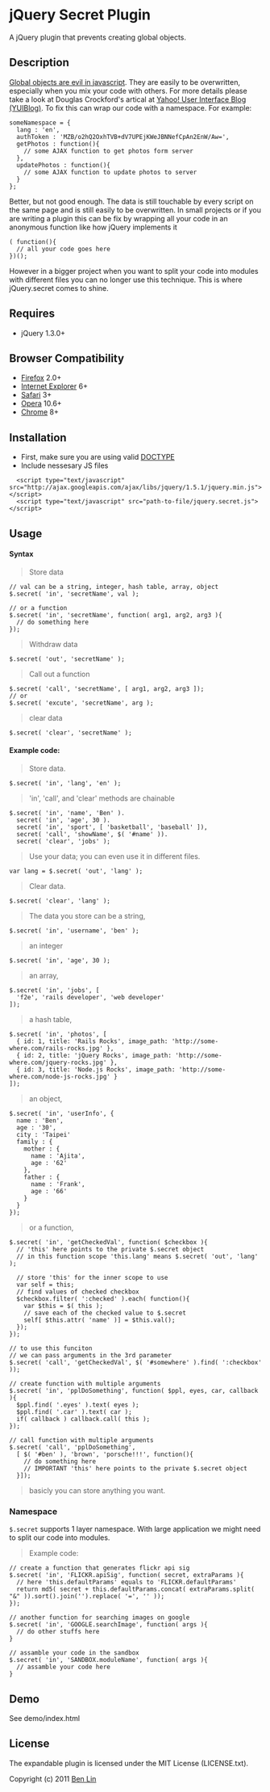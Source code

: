 # jQuery Secret Plugin

A jQuery plugin that prevents creating global objects.

## Description

[Global objects are evil in javascript](http://bit.ly/e6DUOi). They are easily to be overwritten, especially when you mix your code with others. For more details please take a look at Douglas Crockford's artical at [Yahoo! User Interface Blog (YUIBlog)](http://yuiblog.com/blog/2006/06/01/global-domination/). To fix this can wrap our code with a namespace. For example:

    someNamespace = {
      lang : 'en',
      authToken : 'MZB/o2hQ2OxhTVB+dV7UPEjKWeJBNNefCpAn2EnW/Aw=',
      getPhotos : function(){
        // some AJAX function to get photos form server
      },
      updatePhotos : function(){
        // some AJAX function to update photos to server
      }
    };

Better, but not good enough. The data is still touchable by every script on the same page and is still easily to be overwritten. In small projects or if you are writing a plugin this can be fix by wrapping all your code in an anonymous function like how jQuery implements it

    ( function(){
      // all your code goes here
    })();

However in a bigger project when you want to split your code into modules with different files you can no longer use this technique. This is where jQuery.secret comes to shine.

## Requires
  - jQuery 1.3.0+

## Browser Compatibility
  - [Firefox](http://mzl.la/RNaI) 2.0+
  - [Internet Explorer](http://bit.ly/9fMgIQ) 6+
  - [Safari](http://bit.ly/gMhzVR) 3+
  - [Opera](http://bit.ly/fWJzaC) 10.6+
  - [Chrome](http://bit.ly/ePHvYZ) 8+

## Installation
  - First, make sure you are using valid [DOCTYPE](http://bit.ly/hQK1Rk)
  - Include nessesary JS files

<!-- -->

      <script type="text/javascript" src="http://ajax.googleapis.com/ajax/libs/jquery/1.5.1/jquery.min.js"></script>
      <script type="text/javascript" src="path-to-file/jquery.secret.js"></script>

## Usage

#### Syntax
> Store data
    
    // val can be a string, integer, hash table, array, object
    $.secret( 'in', 'secretName', val );
    
    // or a function
    $.secret( 'in', 'secretName', function( arg1, arg2, arg3 ){
      // do something here
    });
    
> Withdraw data
    
    $.secret( 'out', 'secretName' );

> Call out a function

    $.secret( 'call', 'secretName', [ arg1, arg2, arg3 ]);
    // or
    $.secret( 'excute', 'secretName', arg );

> clear data

    $.secret( 'clear', 'secretName' );
    

#### Example code:

> Store data.
    
    $.secret( 'in', 'lang', 'en' );
    
> 'in', 'call', and 'clear' methods are chainable
    
    $.secret( 'in', 'name', 'Ben' ).
      secret( 'in', 'age', 30 ).
      secret( 'in', 'sport', [ 'basketball', 'baseball' ]),
      secret( 'call', 'showName', $( '#name' )).
      secret( 'clear', 'jobs' );
      
> Use your data; you can even use it in different files.
    
    var lang = $.secret( 'out', 'lang' );
    
> Clear data.
    
    $.secret( 'clear', 'lang' );
    
> The data you store can be a string,
    
    $.secret( 'in', 'username', 'ben' );
    
> an integer

    $.secret( 'in', 'age', 30 );
    
> an array,
    
    $.secret( 'in', 'jobs', [
      'f2e', 'rails developer', 'web developer'
    ]);
    
> a hash table,
    
    $.secret( 'in', 'photos', [
      { id: 1, title: 'Rails Rocks', image_path: 'http://some-where.com/rails-rocks.jpg' },
      { id: 2, title: 'jQuery Rocks', image_path: 'http://some-where.com/jquery-rocks.jpg' },
      { id: 3, title: 'Node.js Rocks', image_path: 'http://some-where.com/node-js-rocks.jpg' }
    ]);
    
> an object,
    
    $.secret( 'in', 'userInfo', {
      name : 'Ben',
      age : '30',
      city : 'Taipei'
      family : {
        mother : {
          name : 'Ajita',
          age : '62'
        },
        father : {
          name : 'Frank',
          age : '66'
        }
      }
    });
    
> or a function,
    
    $.secret( 'in', 'getCheckedVal', function( $checkbox ){
      // 'this' here points to the private $.secret object
      // in this function scope 'this.lang' means $.secret( 'out', 'lang' );
      
      // store 'this' for the inner scope to use
      var self = this;
      // find values of checked checkbox
      $checkbox.filter( ':checked' ).each( function(){
        var $this = $( this );
        // save each of the checked value to $.secret
        self[ $this.attr( 'name' )] = $this.val();
      });
    });
    
    // to use this funciton
    // we can pass arguments in the 3rd parameter
    $.secret( 'call', 'getCheckedVal', $( '#somewhere' ).find( ':checkbox' ));
    
    // create function with multiple arguments
    $.secret( 'in', 'pplDoSomething', function( $ppl, eyes, car, callback ){
      $ppl.find( '.eyes' ).text( eyes );
      $ppl.find( '.car' ).text( car );
      if( callback ) callback.call( this );
    });
    
    // call function with multiple arguments
    $.secret( 'call', 'pplDoSomething', 
      [ $( '#ben' ), 'brown', 'porsche!!!', function(){
        // do something here
        // IMPORTANT 'this' here points to the private $.secret object
      }]);
    
> basicly you can store anything you want.

### Namespace
`$.secret` supports 1 layer namespace. With large application we might need to split our code into modules.
> Example code: 
    
    // create a function that generates flickr api sig
    $.secret( 'in', 'FLICKR.apiSig', function( secret, extraParams ){
      // here 'this.defaultParams' equals to 'FLICKR.defaultParams'
      return md5( secret + this.defaultParams.concat( extraParams.split( "&" )).sort().join('').replace( '=', '' ));
    });
    
    // another function for searching images on google
    $.secret( 'in', 'GOOGLE.searchImage', function( args ){
      // do other stuffs here
    }
    
    // assamble your code in the sandbox
    $.secret( 'in', 'SANDBOX.moduleName', function( args ){
      // assamble your code here
    }

## Demo
See demo/index.html

## License

The expandable plugin is licensed under the MIT License (LICENSE.txt).

Copyright (c) 2011 [Ben Lin](http://dreamerslab.com)
